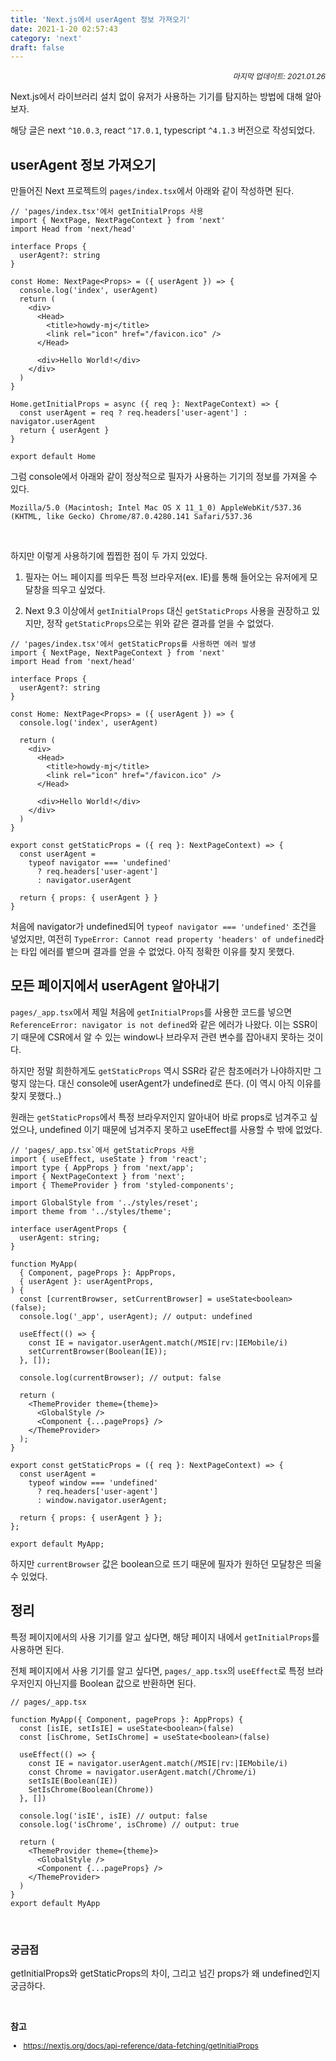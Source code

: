 ```yaml
---
title: 'Next.js에서 userAgent 정보 가져오기'
date: 2021-1-20 02:57:43
category: 'next'
draft: false
---
```


<div style="font-size: 12px; font-style: italic; text-align: right;">
마지막 업데이트: 2021.01.26
</div>

Next.js에서 라이브러리 설치 없이 유저가 사용하는 기기를 탐지하는 방법에 대해 알아보자.

해당 글은 next `^10.0.3`, react `^17.0.1`, typescript `^4.1.3` 버전으로 작성되었다.

## userAgent 정보 가져오기

만들어진 Next 프로젝트의 `pages/index.tsx`에서 아래와 같이 작성하면 된다.

```tsx
// 'pages/index.tsx'에서 getInitialProps 사용
import { NextPage, NextPageContext } from 'next'
import Head from 'next/head'

interface Props {
  userAgent?: string
}

const Home: NextPage<Props> = ({ userAgent }) => {
  console.log('index', userAgent)
  return (
    <div>
      <Head>
        <title>howdy-mj</title>
        <link rel="icon" href="/favicon.ico" />
      </Head>

      <div>Hello World!</div>
    </div>
  )
}

Home.getInitialProps = async ({ req }: NextPageContext) => {
  const userAgent = req ? req.headers['user-agent'] : navigator.userAgent
  return { userAgent }
}

export default Home
```

그럼 console에서 아래와 같이 정상적으로 필자가 사용하는 기기의 정보를 가져올 수 있다.

```
Mozilla/5.0 (Macintosh; Intel Mac OS X 11_1_0) AppleWebKit/537.36 (KHTML, like Gecko) Chrome/87.0.4280.141 Safari/537.36
```

<br />

하지만 이렇게 사용하기에 찝찝한 점이 두 가지 있었다.

1. 필자는 어느 페이지를 띄우든 특정 브라우저(ex. IE)를 통해 들어오는 유저에게 모달창을 띄우고 싶었다.

2. Next 9.3 이상에서 `getInitialProps` 대신 `getStaticProps` 사용을 권장하고 있지만, 정작 `getStaticProps`으로는 위와 같은 결과를 얻을 수 없었다.

```tsx{25-28}
// 'pages/index.tsx'에서 getStaticProps를 사용하면 에러 발생
import { NextPage, NextPageContext } from 'next'
import Head from 'next/head'

interface Props {
  userAgent?: string
}

const Home: NextPage<Props> = ({ userAgent }) => {
  console.log('index', userAgent)

  return (
    <div>
      <Head>
        <title>howdy-mj</title>
        <link rel="icon" href="/favicon.ico" />
      </Head>

      <div>Hello World!</div>
    </div>
  )
}

export const getStaticProps = ({ req }: NextPageContext) => {
  const userAgent =
    typeof navigator === 'undefined'
      ? req.headers['user-agent']
      : navigator.userAgent

  return { props: { userAgent } }
}
```

처음에 navigator가 undefined되어 `typeof navigator === 'undefined'` 조건을 넣었지만, 여전히 `TypeError: Cannot read property 'headers' of undefined`라는 타입 에러를 뱉으며 결과를 얻을 수 없었다. 아직 정확한 이유를 찾지 못했다.

## 모든 페이지에서 userAgent 알아내기

`pages/_app.tsx`에서 제일 처음에 `getInitialProps`를 사용한 코드를 넣으면 `ReferenceError: navigator is not defined`와 같은 에러가 나왔다. 이는 SSR이기 때문에 CSR에서 알 수 있는 window나 브라우저 관련 변수를 잡아내지 못하는 것이다.

하지만 정말 희한하게도 `getStaticProps` 역시 SSR라 같은 참조에러가 나야하지만 그렇지 않는다. 대신 console에 userAgent가 undefined로 뜬다. (이 역시 아직 이유를 찾지 못했다..)

원래는 `getStaticProps`에서 특정 브라우저인지 알아내어 바로 props로 넘겨주고 싶었으나, undefined 이기 때문에 넘겨주지 못하고 useEffect를 사용할 수 밖에 없었다.

```tsx{19, 26}
// 'pages/_app.tsx`에서 getStaticProps 사용
import { useEffect, useState } from 'react';
import type { AppProps } from 'next/app';
import { NextPageContext } from 'next';
import { ThemeProvider } from 'styled-components';

import GlobalStyle from '../styles/reset';
import theme from '../styles/theme';

interface userAgentProps {
  userAgent: string;
}

function MyApp(
  { Component, pageProps }: AppProps,
  { userAgent }: userAgentProps,
) {
  const [currentBrowser, setCurrentBrowser] = useState<boolean>(false);
  console.log('_app', userAgent); // output: undefined

  useEffect(() => {
    const IE = navigator.userAgent.match(/MSIE|rv:|IEMobile/i)
    setCurrentBrowser(Boolean(IE));
  }, []);

  console.log(currentBrowser); // output: false

  return (
    <ThemeProvider theme={theme}>
      <GlobalStyle />
      <Component {...pageProps} />
    </ThemeProvider>
  );
}

export const getStaticProps = ({ req }: NextPageContext) => {
  const userAgent =
    typeof window === 'undefined'
      ? req.headers['user-agent']
      : window.navigator.userAgent;

  return { props: { userAgent } };
};

export default MyApp;

```

하지만 `currentBrowser` 값은 boolean으로 뜨기 때문에 필자가 원하던 모달창은 띄울 수 있었다.

## 정리

특정 페이지에서의 사용 기기를 알고 싶다면, 해당 페이지 내에서 `getInitialProps`를 사용하면 된다.

전체 페이지에서 사용 기기를 알고 싶다면, `pages/_app.tsx`의 `useEffect`로 특정 브라우저인지 아닌지를 Boolean 값으로 반환하면 된다.

```tsx{14, 15}
// pages/_app.tsx

function MyApp({ Component, pageProps }: AppProps) {
  const [isIE, setIsIE] = useState<boolean>(false)
  const [isChrome, SetIsChrome] = useState<boolean>(false)

  useEffect(() => {
    const IE = navigator.userAgent.match(/MSIE|rv:|IEMobile/i)
    const Chrome = navigator.userAgent.match(/Chrome/i)
    setIsIE(Boolean(IE))
    SetIsChrome(Boolean(Chrome))
  }, [])

  console.log('isIE', isIE) // output: false
  console.log('isChrome', isChrome) // output: true

  return (
    <ThemeProvider theme={theme}>
      <GlobalStyle />
      <Component {...pageProps} />
    </ThemeProvider>
  )
}
export default MyApp
```

<br />

### 궁금점

getInitialProps와 getStaticProps의 차이, 그리고 넘긴 props가 왜 undefined인지 궁금하다.

<br />

**참고**

<div style="font-size: 12px;">

- https://nextjs.org/docs/api-reference/data-fetching/getInitialProps

</div>
